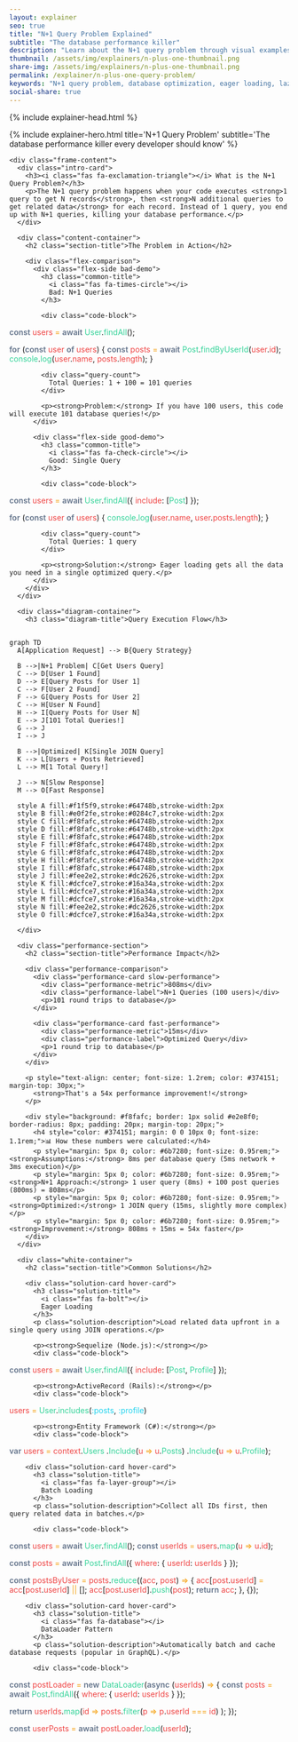 ```yaml
---
layout: explainer
seo: true
title: "N+1 Query Problem Explained"
subtitle: "The database performance killer"
description: "Learn about the N+1 query problem through visual examples and practical solutions. Understand why your database queries are slow and how to fix them with eager loading, batching, and other optimization techniques."
thumbnail: /assets/img/explainers/n-plus-one-thumbnail.png
share-img: /assets/img/explainers/n-plus-one-thumbnail.png  
permalink: /explainer/n-plus-one-query-problem/
keywords: "N+1 query problem, database optimization, eager loading, lazy loading, ORM performance, SQL optimization, database performance"
social-share: true
---
```


{% include explainer-head.html %}

<style>

/* Problem Demonstration - Theme specific colors only */

.bad-demo {
  background: linear-gradient(135deg, #fef8f8 0%, #fdf2f2 100%);
  border-color: #e5b4b4;
}

.good-demo {
  background: linear-gradient(135deg, #f6fdf9 0%, #f0fdf4 100%);
  border-color: #bbf7d0;
}


.bad-demo .demo-title {
  color: #b91c1c;
}

.good-demo .demo-title {
  color: #059669;
}

.code-block {
  background: #1e293b;
  color: #e2e8f0;
  padding: 25px;
  border-radius: 12px;
  font-family: 'Monaco', 'Menlo', 'Ubuntu Mono', 'Consolas', 'Courier New', monospace;
  font-size: 14px;
  line-height: 1.6;
  overflow-x: auto;
  margin: 20px 0;
  box-shadow: 0 4px 16px rgba(0, 0, 0, 0.3);
  border: 1px solid #334155;
  position: relative;
  white-space: pre-wrap;
  word-wrap: break-word;
}

.code-block::before {
  content: '';
  position: absolute;
  top: 0;
  left: 0;
  right: 0;
  height: 3px;
  background: linear-gradient(90deg, #64748b, #6b7280, #9ca3af);
  border-radius: 12px 12px 0 0;
}

.code-comment {
  color: #94a3b8;
  font-style: italic;
}

.code-string {
  color: #22d3ee;
}

.code-keyword {
  color: #64748b;
  font-weight: 600;
}

.code-number {
  color: #fbbf24;
}

.code-function {
  color: #34d399;
}

.code-variable {
  color: #ef4444;
}

.code-operator {
  color: #f59e0b;
}

.query-count {
  background: #111827;
  color: #f87171;
  padding: 10px 15px;
  border-radius: 6px;
  font-weight: bold;
  text-align: center;
  margin: 10px 0;
}

.good-demo .query-count {
  color: #34d399;
}

/* Mermaid Diagram Container */
.diagram-container {
  margin: 40px 0;
  padding: 30px;
  background: #f8fafc;
  border-radius: 16px;
  border: 2px solid #e2e8f0;
  text-align: center;
}

.diagram-title {
  font-size: 1.6rem;
  font-weight: 700;
  color: #374151;
  margin-bottom: 25px;
}

/* Solutions Section - Theme specific only */

.solution-card {
  background: linear-gradient(135deg, #f6fdf9 0%, #f0fdf4 100%);
  border: 2px solid #bbf7d0;
  margin-bottom: 25px;
}

.solution-card:hover {
  box-shadow: 0 8px 25px rgba(5, 150, 105, 0.15);
}

.solution-title {
  color: #059669;
  font-size: 1.3rem;
  font-weight: 700;
  margin: 0 0 15px 0;
  display: flex;
  align-items: center;
  gap: 10px;
}

.solution-description {
  color: #374151;
  margin-bottom: 15px;
  line-height: 1.6;
}

/* Performance Impact */
.performance-section {
  margin: 50px 0;
  padding: 40px;
  background: #f8fafc;
  border-radius: 16px;
  border: 2px solid #e2e8f0;
}

.performance-comparison {
  display: grid;
  grid-template-columns: 1fr 1fr;
  gap: 30px;
  margin: 30px 0;
}

.performance-card {
  padding: 25px;
  border-radius: 12px;
  text-align: center;
  border: 3px solid;
}

.slow-performance {
  background: linear-gradient(135deg, #fef8f8 0%, #fdf2f2 100%);
  border-color: #e5b4b4;
}

.fast-performance {
  background: linear-gradient(135deg, #f6fdf9 0%, #f0fdf4 100%);
  border-color: #bbf7d0;
}

.performance-metric {
  font-size: 3rem;
  font-weight: 800;
  margin-bottom: 10px;
}

.slow-performance .performance-metric {
  color: #b91c1c;
}

.fast-performance .performance-metric {
  color: #059669;
}

.performance-label {
  font-size: 1.2rem;
  font-weight: 600;
  color: #374151;
}

/* Best Practices */
.practices-section {
  margin: 50px 0;
  padding: 40px;
  background: linear-gradient(135deg, #f8fafc 0%, #f1f5f9 100%);
  border-radius: 16px;
  border: 2px solid #cbd5e1;
}

.practices-list {
  list-style: none;
  padding: 0;
  margin: 0;
}

.practices-list li {
  background: white;
  border: 2px solid #cbd5e1;
  border-radius: 12px;
  padding: 20px;
  margin-bottom: 15px;
  font-size: 1.1rem;
  line-height: 1.6;
  color: #374151;
  transition: all 0.3s ease;
  box-shadow: 0 4px 15px rgba(148, 163, 184, 0.1);
}

.practices-list li:hover {
  transform: translateY(-3px);
  box-shadow: 0 8px 25px rgba(148, 163, 184, 0.2);
}

.practices-list li strong {
  color: #1e40af;
  font-weight: 700;
}

/* Framework Examples */
.framework-section {
  margin: 50px 0;
  padding: 40px;
  background: #f9fafb;
  border-radius: 16px;
  border: 2px solid #e5e7eb;
}

.framework-grid {
  display: grid;
  grid-template-columns: 1fr 1fr;
  gap: 25px;
  margin: 30px 0;
}

.framework-card {
  background: white;
  border: 2px solid #d1d5db;
  border-radius: 12px;
  padding: 25px;
  transition: all 0.3s ease;
}

.framework-card:hover {
  transform: translateY(-3px);
  box-shadow: 0 8px 25px rgba(107, 114, 128, 0.2);
  border-color: #6b7280;
}

.framework-title {
  color: #374151;
  font-size: 1.3rem;
  font-weight: 700;
  margin: 0 0 15px 0;
}

/* Mobile Responsiveness */
@media (max-width: 768px) {
  body {
    padding: 10px !important;
  }
  
  .explainer-frame {
    margin: 0;
    border-radius: 12px;
  }
  
  .hero-title {
    font-size: 2.2rem;
  }
  
  .hero-subtitle {
    font-size: 1rem;
  }
  
  .hero-header {
    padding: 30px 20px;
  }
  
  .frame-content {
    padding: 20px 15px;
  }
  
  .problem-demo {
    flex-direction: column;
    gap: 20px;
  }
  
  .performance-comparison,
  .framework-grid {
    grid-template-columns: 1fr;
    gap: 20px;
  }
  
  .branding {
    position: static;
    display: inline-block;
    margin-bottom: 15px;
    font-size: 14px;
    padding: 8px 16px;
  }
  
  .section-title {
    font-size: 1.6rem;
  }
  
  .problem-container,
  .solutions-container,
  .performance-section,
  .practices-section,
  .framework-section {
    margin: 30px 0;
    padding: 25px 15px;
  }
  
  .code-block {
    font-size: 12px;
    padding: 15px;
    white-space: pre-wrap;
    word-wrap: break-word;
  }
  
  .performance-metric {
    font-size: 2.5rem;
  }
}

@media (max-width: 480px) {
  .hero-header {
    padding: 25px 15px;
  }
  
  .hero-title {
    font-size: 1.8rem;
    line-height: 1.2;
  }
  
  .hero-subtitle {
    font-size: 0.9rem;
  }
  
  .frame-content {
    padding: 15px 10px;
  }
  
  .intro-card {
    padding: 15px;
    margin-bottom: 25px;
  }
  
  .demo-side {
    padding: 20px 15px;
  }
  
  .solution-card {
    padding: 20px 15px;
  }
  
  .performance-card {
    padding: 20px 15px;
  }
  
  .framework-card {
    padding: 20px 15px;
  }
  
  .practices-list li {
    padding: 18px 15px;
    font-size: 1rem;
  }
  
  .code-block {
    font-size: 11px;
    padding: 12px;
    white-space: pre-wrap;
    word-wrap: break-word;
  }
  
  .performance-metric {
    font-size: 2rem;
  }
  
  .section-title {
    font-size: 1.4rem;
    margin-bottom: 25px;
  }
}
</style>

<div class="explainer">
  <div class="explainer-frame">
    {% include explainer-hero.html title='N+1 Query Problem' subtitle='The database performance killer every developer should know' %}
    
    <div class="frame-content">
      <div class="intro-card">
        <h3><i class="fas fa-exclamation-triangle"></i> What is the N+1 Query Problem?</h3>
        <p>The N+1 query problem happens when your code executes <strong>1 query to get N records</strong>, then <strong>N additional queries to get related data</strong> for each record. Instead of 1 query, you end up with N+1 queries, killing your database performance.</p>
      </div>

      <div class="content-container">
        <h2 class="section-title">The Problem in Action</h2>
        
        <div class="flex-comparison">
          <div class="flex-side bad-demo">
            <h3 class="common-title">
              <i class="fas fa-times-circle"></i>
              Bad: N+1 Queries
            </h3>
            
            <div class="code-block">
<span class="code-keyword">const</span> <span class="code-variable">users</span> <span class="code-operator">=</span> <span class="code-keyword">await</span> <span class="code-function">User</span>.<span class="code-function">findAll</span>();

<span class="code-keyword">for</span> (<span class="code-keyword">const</span> <span class="code-variable">user</span> <span class="code-keyword">of</span> <span class="code-variable">users</span>) {
  <span class="code-keyword">const</span> <span class="code-variable">posts</span> <span class="code-operator">=</span> <span class="code-keyword">await</span> <span class="code-function">Post</span>.<span class="code-function">findByUserId</span>(<span class="code-variable">user</span>.<span class="code-variable">id</span>);
  <span class="code-function">console</span>.<span class="code-function">log</span>(<span class="code-variable">user</span>.<span class="code-variable">name</span>, <span class="code-variable">posts</span>.<span class="code-variable">length</span>);
}
            </div>
            
            <div class="query-count">
              Total Queries: 1 + 100 = 101 queries
            </div>
            
            <p><strong>Problem:</strong> If you have 100 users, this code will execute 101 database queries!</p>
          </div>
          
          <div class="flex-side good-demo">
            <h3 class="common-title">
              <i class="fas fa-check-circle"></i>
              Good: Single Query
            </h3>
            
            <div class="code-block">
<span class="code-keyword">const</span> <span class="code-variable">users</span> <span class="code-operator">=</span> <span class="code-keyword">await</span> <span class="code-function">User</span>.<span class="code-function">findAll</span>({
  <span class="code-variable">include</span>: [<span class="code-function">Post</span>]
});

<span class="code-keyword">for</span> (<span class="code-keyword">const</span> <span class="code-variable">user</span> <span class="code-keyword">of</span> <span class="code-variable">users</span>) {
  <span class="code-function">console</span>.<span class="code-function">log</span>(<span class="code-variable">user</span>.<span class="code-variable">name</span>, <span class="code-variable">user</span>.<span class="code-variable">posts</span>.<span class="code-variable">length</span>);
}
            </div>
            
            <div class="query-count">
              Total Queries: 1 query
            </div>
            
            <p><strong>Solution:</strong> Eager loading gets all the data you need in a single optimized query.</p>
          </div>
        </div>
      </div>

      <div class="diagram-container">
        <h3 class="diagram-title">Query Execution Flow</h3>
        
<pre><code class="language-mermaid">
graph TD
  A[Application Request] --> B{Query Strategy}
  
  B -->|N+1 Problem| C[Get Users Query]
  C --> D[User 1 Found]
  D --> E[Query Posts for User 1]
  C --> F[User 2 Found]
  F --> G[Query Posts for User 2]
  C --> H[User N Found]
  H --> I[Query Posts for User N]
  E --> J[101 Total Queries!]
  G --> J
  I --> J
  
  B -->|Optimized| K[Single JOIN Query]
  K --> L[Users + Posts Retrieved]
  L --> M[1 Total Query!]
  
  J --> N[Slow Response]
  M --> O[Fast Response]
  
  style A fill:#f1f5f9,stroke:#64748b,stroke-width:2px
  style B fill:#e0f2fe,stroke:#0284c7,stroke-width:2px
  style C fill:#f8fafc,stroke:#64748b,stroke-width:2px
  style D fill:#f8fafc,stroke:#64748b,stroke-width:2px
  style E fill:#f8fafc,stroke:#64748b,stroke-width:2px
  style F fill:#f8fafc,stroke:#64748b,stroke-width:2px
  style G fill:#f8fafc,stroke:#64748b,stroke-width:2px
  style H fill:#f8fafc,stroke:#64748b,stroke-width:2px
  style I fill:#f8fafc,stroke:#64748b,stroke-width:2px
  style J fill:#fee2e2,stroke:#dc2626,stroke-width:2px
  style K fill:#dcfce7,stroke:#16a34a,stroke-width:2px
  style L fill:#dcfce7,stroke:#16a34a,stroke-width:2px
  style M fill:#dcfce7,stroke:#16a34a,stroke-width:2px
  style N fill:#fee2e2,stroke:#dc2626,stroke-width:2px
  style O fill:#dcfce7,stroke:#16a34a,stroke-width:2px
</code></pre>
        
      </div>

      <div class="performance-section">
        <h2 class="section-title">Performance Impact</h2>
        
        <div class="performance-comparison">
          <div class="performance-card slow-performance">
            <div class="performance-metric">808ms</div>
            <div class="performance-label">N+1 Queries (100 users)</div>
            <p>101 round trips to database</p>
          </div>
          
          <div class="performance-card fast-performance">
            <div class="performance-metric">15ms</div>
            <div class="performance-label">Optimized Query</div>
            <p>1 round trip to database</p>
          </div>
        </div>
        
        <p style="text-align: center; font-size: 1.2rem; color: #374151; margin-top: 30px;">
          <strong>That's a 54x performance improvement!</strong>
        </p>
        
        <div style="background: #f8fafc; border: 1px solid #e2e8f0; border-radius: 8px; padding: 20px; margin-top: 20px;">
          <h4 style="color: #374151; margin: 0 0 10px 0; font-size: 1.1rem;">📊 How these numbers were calculated:</h4>
          <p style="margin: 5px 0; color: #6b7280; font-size: 0.95rem;"><strong>Assumptions:</strong> 8ms per database query (5ms network + 3ms execution)</p>
          <p style="margin: 5px 0; color: #6b7280; font-size: 0.95rem;"><strong>N+1 Approach:</strong> 1 user query (8ms) + 100 post queries (800ms) = 808ms</p>
          <p style="margin: 5px 0; color: #6b7280; font-size: 0.95rem;"><strong>Optimized:</strong> 1 JOIN query (15ms, slightly more complex)</p>
          <p style="margin: 5px 0; color: #6b7280; font-size: 0.95rem;"><strong>Improvement:</strong> 808ms ÷ 15ms = 54x faster</p>
        </div>
      </div>

      <div class="white-container">
        <h2 class="section-title">Common Solutions</h2>
        
        <div class="solution-card hover-card">
          <h3 class="solution-title">
            <i class="fas fa-bolt"></i>
            Eager Loading
          </h3>
          <p class="solution-description">Load related data upfront in a single query using JOIN operations.</p>
          
          <p><strong>Sequelize (Node.js):</strong></p>
          <div class="code-block">
<span class="code-keyword">const</span> <span class="code-variable">users</span> <span class="code-operator">=</span> <span class="code-keyword">await</span> <span class="code-function">User</span>.<span class="code-function">findAll</span>({
  <span class="code-variable">include</span>: [<span class="code-function">Post</span>, <span class="code-function">Profile</span>]
});
          </div>

          <p><strong>ActiveRecord (Rails):</strong></p>
          <div class="code-block">
<span class="code-variable">users</span> <span class="code-operator">=</span> <span class="code-function">User</span>.<span class="code-function">includes</span>(<span class="code-string">:posts</span>, <span class="code-string">:profile</span>)
          </div>

          <p><strong>Entity Framework (C#):</strong></p>
          <div class="code-block">
<span class="code-keyword">var</span> <span class="code-variable">users</span> <span class="code-operator">=</span> <span class="code-variable">context</span>.<span class="code-function">Users</span>
  .<span class="code-function">Include</span>(<span class="code-variable">u</span> <span class="code-operator">=></span> <span class="code-variable">u</span>.<span class="code-function">Posts</span>)
  .<span class="code-function">Include</span>(<span class="code-variable">u</span> <span class="code-operator">=></span> <span class="code-variable">u</span>.<span class="code-function">Profile</span>);
          </div>
        </div>
        
        <div class="solution-card hover-card">
          <h3 class="solution-title">
            <i class="fas fa-layer-group"></i>
            Batch Loading
          </h3>
          <p class="solution-description">Collect all IDs first, then query related data in batches.</p>
          
          <div class="code-block">
<span class="code-keyword">const</span> <span class="code-variable">users</span> <span class="code-operator">=</span> <span class="code-keyword">await</span> <span class="code-function">User</span>.<span class="code-function">findAll</span>();
<span class="code-keyword">const</span> <span class="code-variable">userIds</span> <span class="code-operator">=</span> <span class="code-variable">users</span>.<span class="code-function">map</span>(<span class="code-variable">u</span> <span class="code-operator">=></span> <span class="code-variable">u</span>.<span class="code-variable">id</span>);

<span class="code-keyword">const</span> <span class="code-variable">posts</span> <span class="code-operator">=</span> <span class="code-keyword">await</span> <span class="code-function">Post</span>.<span class="code-function">findAll</span>({
  <span class="code-variable">where</span>: { <span class="code-variable">userId</span>: <span class="code-variable">userIds</span> }
});

<span class="code-keyword">const</span> <span class="code-variable">postsByUser</span> <span class="code-operator">=</span> <span class="code-variable">posts</span>.<span class="code-function">reduce</span>((<span class="code-variable">acc</span>, <span class="code-variable">post</span>) <span class="code-operator">=></span> {
  <span class="code-variable">acc</span>[<span class="code-variable">post</span>.<span class="code-variable">userId</span>] <span class="code-operator">=</span> <span class="code-variable">acc</span>[<span class="code-variable">post</span>.<span class="code-variable">userId</span>] <span class="code-operator">||</span> [];
  <span class="code-variable">acc</span>[<span class="code-variable">post</span>.<span class="code-variable">userId</span>].<span class="code-function">push</span>(<span class="code-variable">post</span>);
  <span class="code-keyword">return</span> <span class="code-variable">acc</span>;
}, {});
          </div>
        </div>
        
        <div class="solution-card hover-card">
          <h3 class="solution-title">
            <i class="fas fa-database"></i>
            DataLoader Pattern
          </h3>
          <p class="solution-description">Automatically batch and cache database requests (popular in GraphQL).</p>
          
          <div class="code-block">
<span class="code-keyword">const</span> <span class="code-variable">postLoader</span> <span class="code-operator">=</span> <span class="code-keyword">new</span> <span class="code-function">DataLoader</span>(<span class="code-keyword">async</span> (<span class="code-variable">userIds</span>) <span class="code-operator">=></span> {
  <span class="code-keyword">const</span> <span class="code-variable">posts</span> <span class="code-operator">=</span> <span class="code-keyword">await</span> <span class="code-function">Post</span>.<span class="code-function">findAll</span>({
    <span class="code-variable">where</span>: { <span class="code-variable">userId</span>: <span class="code-variable">userIds</span> }
  });
  
  <span class="code-keyword">return</span> <span class="code-variable">userIds</span>.<span class="code-function">map</span>(<span class="code-variable">id</span> <span class="code-operator">=></span> 
    <span class="code-variable">posts</span>.<span class="code-function">filter</span>(<span class="code-variable">p</span> <span class="code-operator">=></span> <span class="code-variable">p</span>.<span class="code-variable">userId</span> <span class="code-operator">===</span> <span class="code-variable">id</span>)
  );
});

<span class="code-keyword">const</span> <span class="code-variable">userPosts</span> <span class="code-operator">=</span> <span class="code-keyword">await</span> <span class="code-variable">postLoader</span>.<span class="code-function">load</span>(<span class="code-variable">userId</span>);
          </div>
        </div>
    </div>
  </div>
</div>
